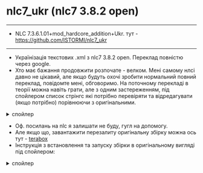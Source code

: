 # nlc7_ukr (nlc7 3.8.2 open)
----------
- NLC 7.3.6.1.01+mod_hardcore_addition+Ukr. тут - https://github.com/ISTORMI/nlc7_ukr
----------
- Українізація текстових .xml з nlc7 3.8.2 open. Переклад повністю через google.
- Хто має бажання продовжити розпочате - велком. Мені самому нлсі давно не цікавий, але якщо будуть охочі зробити нормальний повний переклад, повідомте мені, обговоримо.
На поточному перекладі в теорії можна навіть грати, але з одним застереженням, під спойлером список стрінгс які потрібно перевіряти та відредагувати (якщо потрібно) порівнюючи з оригінальними.

<details>
<summary>спойлер</summary>
flame_reload_receipt_have_41, flame_reload_1, flame_reload_5, flame_reload_6, amk_recipt_tears_gigant_text, amk_recipt_burer_pra_grandmother_glassbeards_text, marsh_lampa_dialog_3, gross_merc_start_dialog_3102, prapor_start_dialog_301, tex_yan_scientist_teleport_01, item_marsh_pribor_name, item_marsh_pribor_desc, val_dram_glavn_business_dialog_12, stas, dm_cool_info_100, borov_kill_stalker_dlg_101, borov_kill_stalker_dlg_102, borov_kill_stalker_dlg_103, borov_kill_stalker_dlg_104, borov_kill_stalker_dlg_105, borov_kill_stalker_dlg_106, borov_kill_stalker_dlg_107, borov_kill_stalker_dlg_1081, borov_kill_stalker_dlg_1082, borov_kill_stalker_dlg_1092, borov_kill_stalker_dlg_1102, borov_kill_stalker_dlg_201, borov_kill_stalker_dlg_2021, borov_kill_stalker_dlg_2022, borov_kill_stalker_dlg_203, stlk_393, trader, st_knife, item_case_esc_name, strelok_book2_desc, strelok_book2_name, stalker_057_7, timer, ui_st_conn_version_differs, ui_st_conn_cdkey_invalid, ui_st_conn_cdkey_in_use, ui_st_conn_cdkey_disabled, ui_st_conn_new_patch, ui_st_conn_no_new_patch, svoboda_outfit_description_m1
</details>

- Оф. посилань на nlc я залишати не буду, гугл на допомогу.  
- Але якщо що, завантажити перезалиту оригінальну збірку можна ось тут - [terabox](https://terabox.com/s/1kYpU5H7wROEAbWTeHOIeqw)
- Інструкція з встановлення та запуску збірки в оригінальному вигляді під спойлером:
<details>
<summary>спойлер</summary>
- Установка и запуск  
  
1. Оригинальная игра не требуется, архив уже содержит все нужные файлы  
2. Распаковать содержимое архива. Путь к папке с игрой не должен содержать кириллицу
3. Установить (проверить наличие) библиотеки Visual C++ Redistributable 2013 (x86), Visual C++ Redistributable 2013 (x64) от Microsoft, а также звуковой драйвер OpenAL. Для вашего удобства, установщики требуемого софта помещены во вложенный архив - Библиотеки.rar 
4. Запустить файл "launch.bat", который находится в корневом каталоге игры. В дальнейшем рекомендуем запускать игру именно этим файлом, хотя можно и через bin\launch.exe или bin\XR_3DA.exe
5. Создать профиль, имя которого должно содержать не менее пяти символов
6. Не заходя в опции, начать новую игру, дойти до первого костра, сохраниться (клавиша "F6" по умолчанию). После зайти в опции, сделать изменения и перезапустить игру
7. Для игры на статике или с дополнительными текстурными паками стабильность не гарантирована</details>
